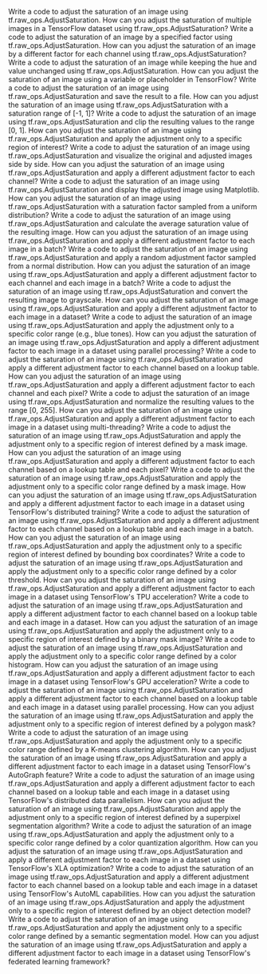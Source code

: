 Write a code to adjust the saturation of an image using tf.raw_ops.AdjustSaturation.
How can you adjust the saturation of multiple images in a TensorFlow dataset using tf.raw_ops.AdjustSaturation?
Write a code to adjust the saturation of an image by a specified factor using tf.raw_ops.AdjustSaturation.
How can you adjust the saturation of an image by a different factor for each channel using tf.raw_ops.AdjustSaturation?
Write a code to adjust the saturation of an image while keeping the hue and value unchanged using tf.raw_ops.AdjustSaturation.
How can you adjust the saturation of an image using a variable or placeholder in TensorFlow?
Write a code to adjust the saturation of an image using tf.raw_ops.AdjustSaturation and save the result to a file.
How can you adjust the saturation of an image using tf.raw_ops.AdjustSaturation with a saturation range of [-1, 1]?
Write a code to adjust the saturation of an image using tf.raw_ops.AdjustSaturation and clip the resulting values to the range [0, 1].
How can you adjust the saturation of an image using tf.raw_ops.AdjustSaturation and apply the adjustment only to a specific region of interest?
Write a code to adjust the saturation of an image using tf.raw_ops.AdjustSaturation and visualize the original and adjusted images side by side.
How can you adjust the saturation of an image using tf.raw_ops.AdjustSaturation and apply a different adjustment factor to each channel?
Write a code to adjust the saturation of an image using tf.raw_ops.AdjustSaturation and display the adjusted image using Matplotlib.
How can you adjust the saturation of an image using tf.raw_ops.AdjustSaturation with a saturation factor sampled from a uniform distribution?
Write a code to adjust the saturation of an image using tf.raw_ops.AdjustSaturation and calculate the average saturation value of the resulting image.
How can you adjust the saturation of an image using tf.raw_ops.AdjustSaturation and apply a different adjustment factor to each image in a batch?
Write a code to adjust the saturation of an image using tf.raw_ops.AdjustSaturation and apply a random adjustment factor sampled from a normal distribution.
How can you adjust the saturation of an image using tf.raw_ops.AdjustSaturation and apply a different adjustment factor to each channel and each image in a batch?
Write a code to adjust the saturation of an image using tf.raw_ops.AdjustSaturation and convert the resulting image to grayscale.
How can you adjust the saturation of an image using tf.raw_ops.AdjustSaturation and apply a different adjustment factor to each image in a dataset?
Write a code to adjust the saturation of an image using tf.raw_ops.AdjustSaturation and apply the adjustment only to a specific color range (e.g., blue tones).
How can you adjust the saturation of an image using tf.raw_ops.AdjustSaturation and apply a different adjustment factor to each image in a dataset using parallel processing?
Write a code to adjust the saturation of an image using tf.raw_ops.AdjustSaturation and apply a different adjustment factor to each channel based on a lookup table.
How can you adjust the saturation of an image using tf.raw_ops.AdjustSaturation and apply a different adjustment factor to each channel and each pixel?
Write a code to adjust the saturation of an image using tf.raw_ops.AdjustSaturation and normalize the resulting values to the range [0, 255].
How can you adjust the saturation of an image using tf.raw_ops.AdjustSaturation and apply a different adjustment factor to each image in a dataset using multi-threading?
Write a code to adjust the saturation of an image using tf.raw_ops.AdjustSaturation and apply the adjustment only to a specific region of interest defined by a mask image.
How can you adjust the saturation of an image using tf.raw_ops.AdjustSaturation and apply a different adjustment factor to each channel based on a lookup table and each pixel?
Write a code to adjust the saturation of an image using tf.raw_ops.AdjustSaturation and apply the adjustment only to a specific color range defined by a mask image.
How can you adjust the saturation of an image using tf.raw_ops.AdjustSaturation and apply a different adjustment factor to each image in a dataset using TensorFlow's distributed training?
Write a code to adjust the saturation of an image using tf.raw_ops.AdjustSaturation and apply a different adjustment factor to each channel based on a lookup table and each image in a batch.
How can you adjust the saturation of an image using tf.raw_ops.AdjustSaturation and apply the adjustment only to a specific region of interest defined by bounding box coordinates?
Write a code to adjust the saturation of an image using tf.raw_ops.AdjustSaturation and apply the adjustment only to a specific color range defined by a color threshold.
How can you adjust the saturation of an image using tf.raw_ops.AdjustSaturation and apply a different adjustment factor to each image in a dataset using TensorFlow's TPU acceleration?
Write a code to adjust the saturation of an image using tf.raw_ops.AdjustSaturation and apply a different adjustment factor to each channel based on a lookup table and each image in a dataset.
How can you adjust the saturation of an image using tf.raw_ops.AdjustSaturation and apply the adjustment only to a specific region of interest defined by a binary mask image?
Write a code to adjust the saturation of an image using tf.raw_ops.AdjustSaturation and apply the adjustment only to a specific color range defined by a color histogram.
How can you adjust the saturation of an image using tf.raw_ops.AdjustSaturation and apply a different adjustment factor to each image in a dataset using TensorFlow's GPU acceleration?
Write a code to adjust the saturation of an image using tf.raw_ops.AdjustSaturation and apply a different adjustment factor to each channel based on a lookup table and each image in a dataset using parallel processing.
How can you adjust the saturation of an image using tf.raw_ops.AdjustSaturation and apply the adjustment only to a specific region of interest defined by a polygon mask?
Write a code to adjust the saturation of an image using tf.raw_ops.AdjustSaturation and apply the adjustment only to a specific color range defined by a K-means clustering algorithm.
How can you adjust the saturation of an image using tf.raw_ops.AdjustSaturation and apply a different adjustment factor to each image in a dataset using TensorFlow's AutoGraph feature?
Write a code to adjust the saturation of an image using tf.raw_ops.AdjustSaturation and apply a different adjustment factor to each channel based on a lookup table and each image in a dataset using TensorFlow's distributed data parallelism.
How can you adjust the saturation of an image using tf.raw_ops.AdjustSaturation and apply the adjustment only to a specific region of interest defined by a superpixel segmentation algorithm?
Write a code to adjust the saturation of an image using tf.raw_ops.AdjustSaturation and apply the adjustment only to a specific color range defined by a color quantization algorithm.
How can you adjust the saturation of an image using tf.raw_ops.AdjustSaturation and apply a different adjustment factor to each image in a dataset using TensorFlow's XLA optimization?
Write a code to adjust the saturation of an image using tf.raw_ops.AdjustSaturation and apply a different adjustment factor to each channel based on a lookup table and each image in a dataset using TensorFlow's AutoML capabilities.
How can you adjust the saturation of an image using tf.raw_ops.AdjustSaturation and apply the adjustment only to a specific region of interest defined by an object detection model?
Write a code to adjust the saturation of an image using tf.raw_ops.AdjustSaturation and apply the adjustment only to a specific color range defined by a semantic segmentation model.
How can you adjust the saturation of an image using tf.raw_ops.AdjustSaturation and apply a different adjustment factor to each image in a dataset using TensorFlow's federated learning framework?